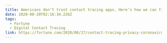 ```yaml
---
title: Americans don’t trust contact tracing apps. Here’s how we can fix that.
date: 2020-08-20T02:16:34.226Z
tags:
  - Fortune
  - Digital Contact Tracing
link: https://fortune.com/2020/08/17/contact-tracing-privacy-coronavirus-google-apple/
---
```

